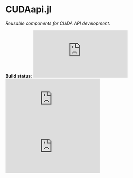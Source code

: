 CUDAapi.jl
==========

*Reusable components for CUDA API development.*

**Build status**: [![][buildbot-julia05-img]][buildbot-julia05-url] [![][buildbot-julia06-img]][buildbot-julia06-url] [![][buildbot-juliadev-img]][buildbot-juliadev-url]

[buildbot-julia05-img]: http://ci.maleadt.net/shields/build.php?builder=CUDAapi-julia05-x86-64bit&name=julia%200.5
[buildbot-julia05-url]: http://ci.maleadt.net/shields/url.php?builder=CUDAapi-julia05-x86-64bit
[buildbot-julia06-img]: http://ci.maleadt.net/shields/build.php?builder=CUDAapi-julia06-x86-64bit&name=julia%200.6
[buildbot-julia06-url]: http://ci.maleadt.net/shields/url.php?builder=CUDAapi-julia06-x86-64bit
[buildbot-juliadev-img]: http://ci.maleadt.net/shields/build.php?builder=CUDAapi-juliadev-x86-64bit&name=julia%20dev
[buildbot-juliadev-url]: http://ci.maleadt.net/shields/url.php?builder=CUDAapi-juliadev-x86-64bit

